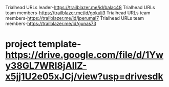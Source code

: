 

Trialhead URLs leader-https://trailblazer.me/id/balac48
Trialhead URLs team members-https://trailblazer.me/id/gokulj3
Trialhead URLs team members-https://trailblazer.me/id/jperumal7
Trialhead URLs team members-https://trailblazer.me/id/gunas73
# project template-https://drive.google.com/file/d/1Ywy38GL7WRI8jAllZ-x5jj1U2e05xJCj/view?usp=drivesdk


